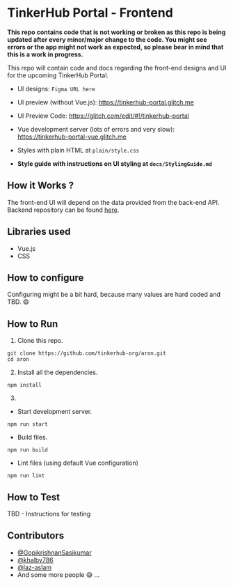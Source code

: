 # TinkerHub Portal - Frontend

**This repo contains code that is not working or broken as this repo is being updated after every minor/major change to the code. You might see errors or the app might not work as expected, so please bear in mind that this is a work in progress.**

This repo will contain code and docs regarding the front-end designs and UI for the upcoming TinkerHub Portal.

- UI designs: `Figma URL here`
- UI preview (without Vue.js): https://tinkerhub-portal.glitch.me
- UI Preview Code: https://glitch.com/edit/#!/tinkerhub-portal
- Vue development server (lots of errors and very slow): https://tinkerhub-portal-vue.glitch.me
- Styles with plain HTML at `plain/style.css`

- **Style guide with instructions on UI styling at `docs/StylingGuide.md`**

## How it Works ?

The front-end UI will depend on the data provided from the back-end API. Backend repository can be found [here](https://github.com/tinkerhub-org/swartz).

## Libraries used

* Vue.js
* CSS

## How to configure

Configuring might be a bit hard, because many values are hard coded and TBD. :smile:

## How to Run

1. Clone this repo.

```
git clone https://github.com/tinkerhub-org/aron.git
cd aron
```

2. Install all the dependencies.

```
npm install
```

3. 
  - Start development server.
  
  ```
  npm run start
  ```
  
  - Build files.
  
  ```
  npm run build
  ```
  
  - Lint files (using default Vue configuration)
  
  ```
  npm run lint
  ```
  

## How to Test 

TBD - Instructions for testing  

## Contributors

- [@GopikrishnanSasikumar](https://github.com/GopikrishnanSasikumar)
- [@khalby786](https://github.com/khalby786)
- [@laz-aslam](https://github.com/laz-aslam)
- And some more people :sweat_smile: ...
